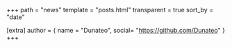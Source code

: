 +++
path = "news"
template = "posts.html"
transparent = true
sort_by = "date"

[extra]
author = { name = "Dunateo", social= "https://github.com/Dunateo" }
+++
